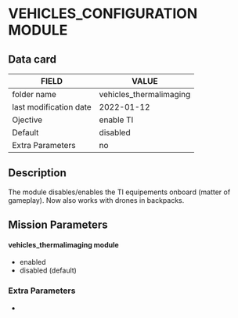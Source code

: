 # VEHICLES_CONFIGURATION MODULE

## Data card

| FIELD                   | VALUE
|-------------------------|-------------
| folder name             | vehicles_thermalimaging
| last modification date  | 2022-01-12
| Ojective                | enable TI
| Default                 | disabled
| Extra Parameters        | no

## Description

The module disables/enables the TI equipements onboard (matter of gameplay).
Now also works with drones in backpacks.

## Mission Parameters

#### vehicles_thermalimaging module

* enabled
* disabled (default)


### Extra Parameters

-
